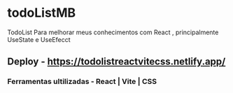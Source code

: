 
# todoListMB
TodoList Para melhorar meus conhecimentos com React , principalmente UseState e UseEfecct <br>
## Deploy  - https://todolistreactvitecss.netlify.app/
### Ferramentas ultilizadas - React | Vite | CSS 
